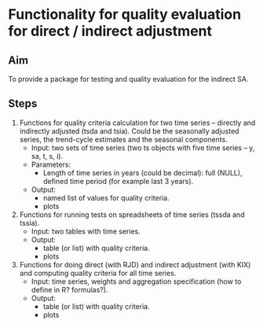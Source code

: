 # Functionality for quality evaluation for direct / indirect adjustment

## Aim

To provide a package for testing and quality evaluation for the indirect SA.

## Steps

1. Functions for quality criteria calculation for two time series – directly and indirectly adjusted (tsda and tsia). Could be the seasonally adjusted series, the trend-cycle estimates and the seasonal components.
    - Input: two sets of time series (two ts objects with five time series – y, sa, t, s, i).
    - Parameters:
        - Length of time series in years (could be decimal): full (NULL), defined time period (for example last 3 years).
    - Output:
        - named list of values for quality criteria.
        - plots
2. Functions for running tests on spreadsheets of time series (tssda and tssia).
    - Input: two tables with time series.
    - Output:
        - table (or list) with quality criteria.
        - plots
3. Functions for doing direct (with RJD) and indirect adjustment (with KIX) and computing quality criteria for all time series.
    - Input: time series, weights and aggregation specification (how to define in R? formulas?).
    - Output:
        - table (or list) with quality criteria.
        - plots
